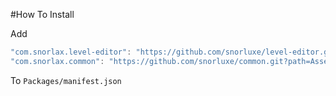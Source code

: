 #How To Install

Add 

```csharp
"com.snorlax.level-editor": "https://github.com/snorluxe/level-editor.git?path=Assets/_Root/UnityPackage#1.0.8",
"com.snorlax.common": "https://github.com/snorluxe/common.git?path=Assets/_Root#1.0.6",
```

To `Packages/manifest.json`